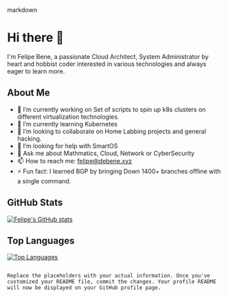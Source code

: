 

markdown
# Hi there 👋

I'm Felipe Bene, a passionate Cloud Architect, System Administrator by heart and hobbist coder interested in various technologies and always eager to learn more.

## About Me

- 🔭 I’m currently working on Set of scripts to spin up k8s clusters on different virtualization technologies.
- 🌱 I’m currently learning Kubernetes
- 👯 I’m looking to collaborate on Home Labbing projects and general hacking.
- 🤔 I’m looking for help with SmartOS
- 💬 Ask me about Mathmatics, Cloud, Network or CyberSecurity
- 📫 How to reach me: felipe@debene.xyz
- ⚡ Fun fact: I learned BGP by bringing Down 1400+ branches offline with a single command.

## GitHub Stats

[![Felipe's GitHub stats](https://github-readme-stats.vercel.app/api?username=felipedbene&show_icons=true&theme=radical)](https://github.com/anuraghazra/github-readme-stats)

## Top Languages

[![Top Languages](https://github-readme-stats.vercel.app/api/top-langs/?username=felipedbene&layout=compact&theme=radical)](https://github.com/anuraghazra/github-readme-stats)

```

Replace the placeholders with your actual information. Once you've customized your README file, commit the changes. Your profile README will now be displayed on your GitHub profile page.
